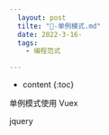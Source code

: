 ```yaml
---
  layout: post
  tilte: "🛁-单例模式.md"
  date: 2022-3-16-
  tags: 
    - 编程范式

---
```



* content
{:toc}


单例模式使用
Vuex 

jquery

